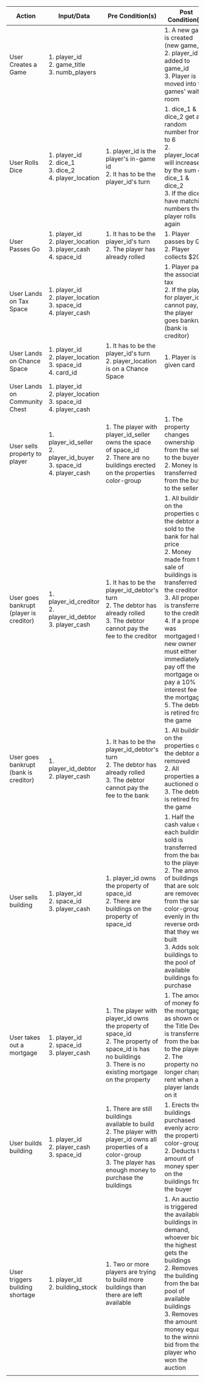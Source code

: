 | Action                                  | Input/Data                                                                 | Pre Condition(s)                                                                                                                                                                 | Post Condition(s)                                                                                                                                                                                                                                                                                                                                                                                  | API Endpoint |
|-----------------------------------------|----------------------------------------------------------------------------|----------------------------------------------------------------------------------------------------------------------------------------------------------------------------------|----------------------------------------------------------------------------------------------------------------------------------------------------------------------------------------------------------------------------------------------------------------------------------------------------------------------------------------------------------------------------------------------------|--------------|
| User Creates a Game                     | 1. player_id<br>2. game_title<br>3. numb_players                           |                                                                                                                                                                                  | 1. A new game is created (new game_id)<br>2. player_id is added to game_id<br>3. Player is moved into the games' waiting room                                                                                                                                                                                                                                                                      |              |
| User Rolls Dice                         | 1. player_id<br>2. dice_1<br>3. dice_2<br>4. player_location               | 1. player_id is the player's in-game id<br>2. It has to be the player_id's turn                                                                                                  | 1. dice_1 & dice_2 get a random number from 1 to 6<br>2. player_location will increase by the sum of dice_1 & dice_2<br>3. If the dice have matching numbers the player rolls again                                                                                                                                                                                                                |              |
| User Passes Go                          | 1. player_id<br>2. player_location<br>3. player_cash<br>4. space_id        | 1. It has to be the player_id's turn<br>2. The player has already rolled                                                                                                         | 1. Player passes by Go<br>2. Player collects $200                                                                                                                                                                                                                                                                                                                                                  |              |
| User Lands on Tax Space                 | 1. player_id<br>2. player_location<br>3. space_id<br>4. player_cash        |                                                                                                                                                                                  | 1. Player pays the associated tax<br>2. If the player for player_id cannot pay, the player goes bankrupt (bank is creditor)                                                                                                                                                                                                                                                                        |              |
| User Lands on Chance Space              | 1. player_id<br>2. player_location<br>3. space_id<br>4. card_id            | 1. It has to be the player_id's turn<br>2. player_location is on a Chance Space                                                                                                  | 1. Player is given card                                                                                                                                                                                                                                                                                                                                                                            |              |
| User Lands on Community Chest           | 1. player_id<br>2. player_location<br>3. space_id<br>4. player_cash        |                                                                                                                                                                                  |                                                                                                                                                                                                                                                                                                                                                                                                    |              |
| User sells property to player           | 1. player_id_seller<br>2. player_id_buyer<br>3. space_id<br>4. player_cash | 1. The player with player_id_seller owns the space of space_id<br>2. There are no buildings erected on the properties color-group                                                | 1. The property changes ownership from the seller to the buyer<br>2. Money is transferred from the buyer to the seller                                                                                                                                                                                                                                                                             |              |
| User goes bankrupt (player is creditor) | 1. player_id_creditor<br>2. player_id_debtor<br>3. player_cash             | 1. It has to be the player_id_debtor's turn<br>2. The debtor has already rolled<br>3. The debtor cannot pay the fee to the creditor                                              | 1. All buildings on the properties of the debtor are sold to the bank for half price<br>2. Money made from the sale of buildings is transferred to the creditor<br>3. All property is transferred to the creditor<br>4. If a property was mortgaged the new owner must either immediately pay off the mortgage or pay a 10% interest fee on the mortgage<br>5. The debtor is retired from the game |              |
| User goes bankrupt (bank is creditor)   | 1. player_id_debtor<br>2. player_cash                                      | 1. It has to be the player_id_debtor's turn<br>2. The debtor has already rolled<br>3. The debtor cannot pay the fee to the bank                                                  | 1. All buildings on the properties of the debtor are removed<br>2. All properties are auctioned off<br>3. The debtor is retired from the game                                                                                                                                                                                                                                                      |              |
| User sells building                     | 1. player_id<br>2. space_id<br>3. player_cash                              | 1. player_id owns the property of space_id<br>2. There are buildings on the property of space_id                                                                                 | 1. Half the cash value of each building sold is transferred from the bank to the player<br>2. The amount of buildings that are sold are removed from the same color-group evenly in the reverse order that they were built<br>3. Adds sold buildings to the pool of available buildings for purchase                                                                                               |              |
| User takes out a mortgage               | 1. player_id<br>2. space_id<br>3. player_cash                              | 1. The player with player_id owns the property of space_id<br>2. The property of space_id is has no buildings<br>3. There is no existing mortgage on the property                | 1. The amount of money for the mortgage, as shown on the Title Deed, is transferred from the bank to the player<br>2. The property no longer charges rent when a player lands on it                                                                                                                                                                                                                |              |
| User builds building                    | 1. player_id<br>2. player_cash<br>3. space_id                              | 1. There are still buildings available to build<br>2. The player with player_id owns all properties of a color-group<br>3. The player has enough money to purchase the buildings | 1. Erects the buildings purchased evenly across the properties color-group<br>2. Deducts the amount of money spent on the buildings from the buyer                                                                                                                                                                                                                                                 |              |
| User triggers building shortage         | 1. player_id<br>2. building_stock                                          | 1. Two or more players are trying to build more buildings than there are left available                                                                                          | 1. An auction is triggered for the available buildings in demand, whoever bids the highest gets the buildings<br>2. Removes the buildings from the banks pool of available buildings<br>3. Removes the amount of money equal to the winning bid from the player who won the auction                                                                                                                |              |
|                                         |                                                                            |                                                                                                                                                                                  |                                                                                                                                                                                                                                                                                                                                                                                                    |              |
